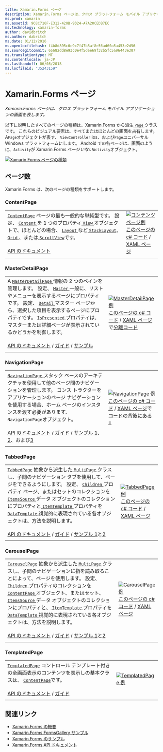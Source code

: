 ```yaml
---
title: Xamarin.Forms ページ
description: Xamarin.Forms ページは、クロス プラットフォーム モバイル アプリケーションの画面を表します。 この記事では、Xamarin.Forms で含まれているページが一覧表示します。
ms.prod: xamarin
ms.assetid: 9C8C710F-E312-420B-9324-A7A20CEDB7EC
ms.technology: xamarin-forms
author: davidbritch
ms.author: dabritch
ms.date: 01/12/2016
ms.openlocfilehash: f4b8d895c6c9c7f47b8af8e56ad60a5a453e2d56
ms.sourcegitcommit: 66682dd8e93c0e4f5dee69f32b5fc5a96443e307
ms.translationtype: MT
ms.contentlocale: ja-JP
ms.lasthandoff: 06/08/2018
ms.locfileid: "35243159"
---
```

# <a name="xamarinforms-pages"></a>Xamarin.Forms ページ

_Xamarin.Forms ページは、クロス プラットフォーム モバイル アプリケーションの画面を表します。_

以下に説明したすべてのページの種類は、Xamarin.Forms から派生[ `Page` ](https://developer.xamarin.com/api/type/Xamarin.Forms.Page/)クラスです。 これらのビジュアル要素は、すべてまたはほとんどの画面を占有します。 A`Page`オブジェクトが表す、 `ViewController` ios、および`Page`ユニバーサル Windows プラットフォームにします。 Android での各ページは、画面のように、`Activity`が Xamarin.Forms ページ*いない*`Activity`オブジェクト。

[ ![](pages-images/pages-sml.png "Xamarin.Forms ページの種類")](pages-images/pages.png#lightbox "Xamarin.Forms ページの種類")

## <a name="pages"></a>ページ数

Xamarin.Forms は、次のページの種類をサポートします。

<a name="contentPage" />

### <a name="contentpage"></a>ContentPage

|     |     |
| --- | --- |
| [`ContentPage`](https://developer.xamarin.com/api/type/Xamarin.Forms.ContentPage/) ページの最も一般的な単純型です。 設定、 [ `Content` ](https://developer.xamarin.com/api/property/Xamarin.Forms.ContentPage.Content/)を 1 つのプロパティ[ `View` ](views.md)オブジェクトで、ほとんどの場合、 [ `Layout` ](layouts.md)など[ `StackLayout`](layouts.md#stackLayout)、 [ `Grid` ](layouts.md#grid)、または[ `ScrollView`](layouts.md#scrollView)です。<br /><br />[API のドキュメント](https://developer.xamarin.com/api/type/Xamarin.Forms.ContentPage/) | [![コンテンツ ページ例](pages-images/ContentPage.png "コンテンツ ページ例")](pages-images/ContentPage-Large.png#lightbox "コンテンツ ページの例")<br />[このページの c# コード](https://github.com/xamarin/xamarin-forms-samples/blob/master/FormsGallery/FormsGallery/FormsGallery/CodeExamples/ContentPageDemoPage.cs) / [XAML ページ](https://github.com/xamarin/xamarin-forms-samples/blob/master/FormsGallery/FormsGallery/FormsGallery/XamlExamples/ContentPageDemoPage.xaml) |
|     |     |

### <a name="masterdetailpage"></a>MasterDetailPage

|     |     |
| --- | --- |
| A [ `MasterDetailPage` ](https://developer.xamarin.com/api/type/Xamarin.Forms.MasterDetailPage/)情報の 2 つのペインを管理します。 設定、 [ `Master` ](https://developer.xamarin.com/api/property/Xamarin.Forms.MasterDetailPage.Master/)一般に、リストやメニューを表示するページにプロパティです。 設定、 [ `Detail` ](https://developer.xamarin.com/api/property/Xamarin.Forms.MasterDetailPage.Detail/)マスター ページから、選択した項目を表示するページにプロパティです。 [ `IsPresented` ](https://developer.xamarin.com/api/property/Xamarin.Forms.MasterDetailPage.IsPresented/)プロパティは、マスターまたは詳細ページが表示されているかどうかを制御します。<br /><br />[API のドキュメント](https://developer.xamarin.com/api/type/Xamarin.Forms.MasterDetailPage/) / [ガイド](~/xamarin-forms/app-fundamentals/navigation/master-detail-page.md) / [サンプル](https://developer.xamarin.com/samples/xamarin-forms/Navigation/MasterDetailPage/) | [![MasterDetailPage 例](pages-images/MasterDetailPage.png "MasterDetailPage 例")](pages-images/MasterDetailPage-Large.png#lightbox "MasterDetailPage 例")<br />[このページの c# コード](https://github.com/xamarin/xamarin-forms-samples/blob/master/FormsGallery/FormsGallery/FormsGallery/CodeExamples/MasterDetailPageDemoPage.cs) / [XAML ページ](https://github.com/xamarin/xamarin-forms-samples/blob/master/FormsGallery/FormsGallery/FormsGallery/XamlExamples/MasterDetailPageDemoPage.xaml)で[分離コード](https://github.com/xamarin/xamarin-forms-samples/blob/master/FormsGallery/FormsGallery/FormsGallery/XamlExamples/MasterDetailPageDemoPage.xaml.cs) |
|     |     |

### <a name="navigationpage"></a>NavigationPage

|     |     |
| --- | --- |
| [ `NavigationPage` ](https://developer.xamarin.com/api/type/Xamarin.Forms.NavigationPage/)スタック ベースのアーキテクチャを使用して他のページ間のナビゲーションを管理します。 コンス トラクターをアプリケーションのページ ナビゲーションを使用する場合、ホーム ページのインスタンスを渡す必要があります、`NavigationPage`オブジェクト。<br /><br />[API のドキュメント](https://developer.xamarin.com/api/type/Xamarin.Forms.NavigationPage/) / [ガイド](~/xamarin-forms/app-fundamentals/navigation/hierarchical.md) / [サンプル 1](https://developer.xamarin.com/samples/xamarin-forms/Navigation/Hierarchical/)、 [2](https://developer.xamarin.com/samples/xamarin-forms/Navigation/PassingData/)、および[3](https://developer.xamarin.com/samples/xamarin-forms/Navigation/LoginFlow/)  | [![NavigationPage 例](pages-images/NavigationPage.png "NavigationPage 例")](pages-images/NavigationPage-Large.png#lightbox "NavigationPage 例")<br />[このページの c# コード](https://github.com/xamarin/xamarin-forms-samples/blob/master/FormsGallery/FormsGallery/FormsGallery/CodeExamples/NavigationPageDemoPage.cs) / [XAML ページ](https://github.com/xamarin/xamarin-forms-samples/blob/master/FormsGallery/FormsGallery/FormsGallery/XamlExamples/NavigationPageDemoPage.xaml)で[コードの背後にある =](https://github.com/xamarin/xamarin-forms-samples/blob/master/FormsGallery/FormsGallery/FormsGallery/XamlExamples/NavigationPageDemoPage.xaml.cs) |
|     |     |

### <a name="tabbedpage"></a>TabbedPage

|     |     |
| --- | --- |
| [`TabbedPage`](https://developer.xamarin.com/api/type/Xamarin.Forms.TabbedPage/) 抽象から派生した[ `MultiPage` ](https://developer.xamarin.com/api/type/Xamarin.Forms.MultiPage%3CT%3E/)クラスし、子間のナビゲーション タブを使用して、ページをできるようにします。 設定、 [ `Children` ](https://developer.xamarin.com/api/property/Xamarin.Forms.MultiPage%3CT%3E.Children/)プロパティ ページ、またはセットのコレクションを[ `ItemsSource` ](https://developer.xamarin.com/api/property/Xamarin.Forms.MultiPage%3CT%3E.ItemsSource/)データ オブジェクトのコレクションにプロパティと[ `ItemTemplate` ](https://developer.xamarin.com/api/property/Xamarin.Forms.MultiPage%3CT%3E.ItemTemplate/)プロパティを[ `DataTemplate` ](https://developer.xamarin.com/api/type/Xamarin.Forms.DataTemplate/)視覚的に表現されている各オブジェクトは、方法を説明します。<br /><br />[API のドキュメント](https://developer.xamarin.com/api/type/Xamarin.Forms.TabbedPage/) / [ガイド](~/xamarin-forms/app-fundamentals/navigation/tabbed-page.md) / [サンプル 1](https://developer.xamarin.com/samples/xamarin-forms/Navigation/TabbedPage/)と[2](https://developer.xamarin.com/samples/xamarin-forms/Navigation/TabbedPageWithNavigationPage) | [![TabbedPage 例](pages-images/TabbedPage.png "TabbedPage 例")](pages-images/TabbedPage-Large.png#lightbox "TabbedPage 例")<br />[このページの c# コード](https://github.com/xamarin/xamarin-forms-samples/blob/master/FormsGallery/FormsGallery/FormsGallery/CodeExamples/TabbedPageDemoPage.cs) / [XAML ページ](https://github.com/xamarin/xamarin-forms-samples/blob/master/FormsGallery/FormsGallery/FormsGallery/XamlExamples/TabbedPageDemoPage.xaml) |
|     |     |

### <a name="carouselpage"></a>CarouselPage

|     |     |
| --- | --- |
| [`CarouselPage`](https://developer.xamarin.com/api/type/Xamarin.Forms.CarouselPage/) 抽象から派生した[ `MultiPage` ](https://developer.xamarin.com/api/type/Xamarin.Forms.MultiPage%3CT%3E/)クラスし、子間のナビゲーションに指を読み取ることによって、ページを使用します。 設定、 [ `Children` ](https://developer.xamarin.com/api/property/Xamarin.Forms.MultiPage%3CT%3E.Children/)プロパティのコレクションを[ `ContentPage` ](#contentPage)オブジェクト、またはセット、 [ `ItemsSource` ](https://developer.xamarin.com/api/property/Xamarin.Forms.MultiPage%3CT%3E.ItemsSource/)データ オブジェクトのコレクションにプロパティと、[ `ItemTemplate` ](https://developer.xamarin.com/api/property/Xamarin.Forms.MultiPage%3CT%3E.ItemTemplate/)プロパティを[ `DataTemplate` ](https://developer.xamarin.com/api/type/Xamarin.Forms.DataTemplate/)視覚的に表現されている各オブジェクトは、方法を説明します。<br /><br />[API のドキュメント](https://developer.xamarin.com/api/type/Xamarin.Forms.CarouselPage/) / [ガイド](~/xamarin-forms/app-fundamentals/navigation/carousel-page.md) / [サンプル 1](https://developer.xamarin.com/samples/xamarin-forms/Navigation/CarouselPage/)と[2](https://developer.xamarin.com/samples/xamarin-forms/Navigation/CarouselPageTemplate/) | [![CarouselPage 例](pages-images/CarouselPage.png "CarouselPage 例")](pages-images/CarouselPage-Large.png#lightbox "CarouselPage 例")<br />[このページの c# コード](https://github.com/xamarin/xamarin-forms-samples/blob/master/FormsGallery/FormsGallery/FormsGallery/CodeExamples/CarouselPageDemoPage.cs) / [XAML ページ](https://github.com/xamarin/xamarin-forms-samples/blob/master/FormsGallery/FormsGallery/FormsGallery/XamlExamples/CarouselPageDemoPage.xaml) |
|     |     |

### <a name="templatedpage"></a>TemplatedPage

|     |     |
| --- | --- |
| [`TemplatedPage`](https://developer.xamarin.com/api/type/Xamarin.Forms.TemplatedPage/) コントロール テンプレート付きの全画面表示のコンテンツを表示しの基本クラスは、 [ `ContentPage`](#contentPage)です。<br /><br />[API のドキュメント](https://developer.xamarin.com/api/type/Xamarin.Forms.TemplatedPage/) / [ガイド](~/xamarin-forms/app-fundamentals/templates/control-templates/index.md) | [![TemplatedPage 例](pages-images/TemplatedPage.png "TemplatedPage 例")](pages-images/TemplatedPage.png "TemplatedPage 例") |
|     |     |

## <a name="related-links"></a>関連リンク

- [Xamarin.Forms の概要](~/xamarin-forms/get-started/introduction-to-xamarin-forms.md)
- [Xamarin.Forms FormsGallery サンプル](https://developer.xamarin.com/samples/FormsGallery/)
- [Xamarin.Forms のサンプル](https://developer.xamarin.com/samples/xamarin-forms/all/)
- [Xamarin.Forms API ドキュメント](https://developer.xamarin.com/api/root/Xamarin.Forms/)
